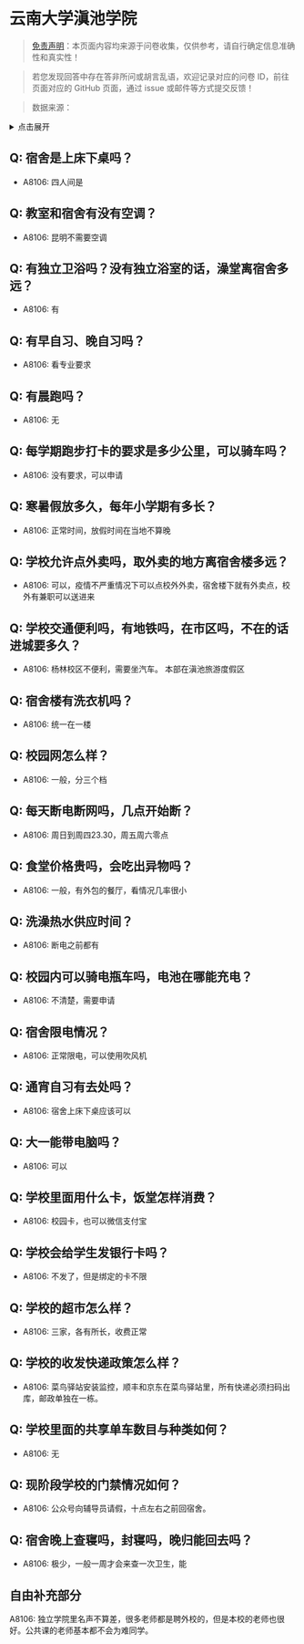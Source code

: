 # 云南大学滇池学院

> [免责声明](https://colleges.chat/#_3)：本页面内容均来源于问卷收集，仅供参考，请自行确定信息准确性和真实性！

> 若您发现回答中存在答非所问或胡言乱语，欢迎记录对应的问卷 ID，前往页面对应的 GitHub 页面，通过 issue 或邮件等方式提交反馈！

> 数据来源：

<details><summary>点击展开</summary>
<ul>
<li>A8106: 匿名 (2022 年 06 月)</li>
</ul>
</details>

## Q: 宿舍是上床下桌吗？

- A8106: 四人间是

## Q: 教室和宿舍有没有空调？

- A8106: 昆明不需要空调

## Q: 有独立卫浴吗？没有独立浴室的话，澡堂离宿舍多远？

- A8106: 有

## Q: 有早自习、晚自习吗？

- A8106: 看专业要求

## Q: 有晨跑吗？

- A8106: 无

## Q: 每学期跑步打卡的要求是多少公里，可以骑车吗？

- A8106: 没有要求，可以申请

## Q: 寒暑假放多久，每年小学期有多长？

- A8106: 正常时间，放假时间在当地不算晚

## Q: 学校允许点外卖吗，取外卖的地方离宿舍楼多远？

- A8106: 可以，疫情不严重情况下可以点校外外卖，宿舍楼下就有外卖点，校外有兼职可以送进来

## Q: 学校交通便利吗，有地铁吗，在市区吗，不在的话进城要多久？

- A8106: 杨林校区不便利，需要坐汽车。
本部在滇池旅游度假区

## Q: 宿舍楼有洗衣机吗？

- A8106: 统一在一楼

## Q: 校园网怎么样？

- A8106: 一般，分三个档

## Q: 每天断电断网吗，几点开始断？

- A8106: 周日到周四23.30，周五周六零点

## Q: 食堂价格贵吗，会吃出异物吗？

- A8106: 一般，有外包的餐厅，看情况几率很小

## Q: 洗澡热水供应时间？

- A8106: 断电之前都有

## Q: 校园内可以骑电瓶车吗，电池在哪能充电？

- A8106: 不清楚，需要申请

## Q: 宿舍限电情况？

- A8106: 正常限电，可以使用吹风机

## Q: 通宵自习有去处吗？

- A8106: 宿舍上床下桌应该可以

## Q: 大一能带电脑吗？

- A8106: 可以

## Q: 学校里面用什么卡，饭堂怎样消费？

- A8106: 校园卡，也可以微信支付宝

## Q: 学校会给学生发银行卡吗？

- A8106: 不发了，但是绑定的卡不限

## Q: 学校的超市怎么样？

- A8106: 三家，各有所长，收费正常

## Q: 学校的收发快递政策怎么样？

- A8106: 菜鸟驿站安装监控，顺丰和京东在菜鸟驿站里，所有快递必须扫码出库，邮政单独在一栋。

## Q: 学校里面的共享单车数目与种类如何？

- A8106: 无

## Q: 现阶段学校的门禁情况如何？

- A8106: 公众号向辅导员请假，十点左右之前回宿舍。

## Q: 宿舍晚上查寝吗，封寝吗，晚归能回去吗？

- A8106: 极少，一般一周才会来查一次卫生，能

## 自由补充部分

A8106: 独立学院里名声不算差，很多老师都是聘外校的，但是本校的老师也很好。公共课的老师基本都不会为难同学。